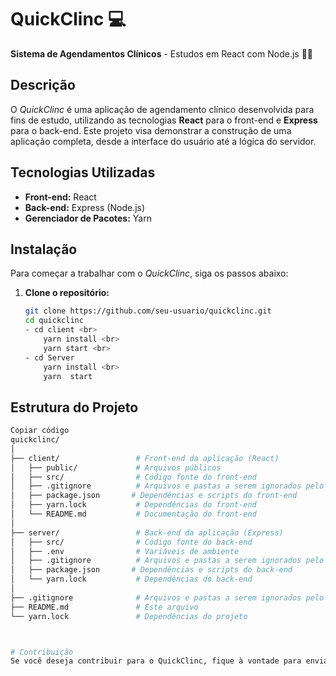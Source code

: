 # QuickClinc 💻

**Sistema de Agendamentos Clínicos** - Estudos em React com Node.js 🐱‍🚀

## Descrição

O *QuickClinc* é uma aplicação de agendamento clínico desenvolvida para fins de estudo, utilizando as tecnologias **React** para o front-end e **Express** para o back-end. Este projeto visa demonstrar a construção de uma aplicação completa, desde a interface do usuário até a lógica do servidor.

## Tecnologias Utilizadas

- **Front-end:** React
- **Back-end:** Express (Node.js)
- **Gerenciador de Pacotes:** Yarn

## Instalação

Para começar a trabalhar com o *QuickClinc*, siga os passos abaixo:

1. **Clone o repositório:**

   ```bash
   git clone https://github.com/seu-usuario/quickclinc.git
   cd quickclinc
   - cd client <br>
       yarn install <br>
       yarn start <br>
   - cd Server
       yarn install <br>
       yarn  start

## Estrutura do Projeto

````bash
Copiar código
quickclinc/
│
├── client/                 # Front-end da aplicação (React)
│   ├── public/             # Arquivos públicos
│   ├── src/                # Código fonte do front-end
│   ├── .gitignore          # Arquivos e pastas a serem ignorados pelo Git
│   ├── package.json       # Dependências e scripts do front-end
│   ├── yarn.lock           # Dependências do front-end
│   └── README.md           # Documentação do front-end
│
├── server/                 # Back-end da aplicação (Express)
│   ├── src/                # Código fonte do back-end
│   ├── .env                # Variáveis de ambiente
│   ├── .gitignore          # Arquivos e pastas a serem ignorados pelo Git
│   ├── package.json       # Dependências e scripts do back-end
│   └── yarn.lock           # Dependências do back-end
│
├── .gitignore              # Arquivos e pastas a serem ignorados pelo Git
├── README.md               # Este arquivo
└── yarn.lock               # Dependências do projeto



# Contribuição
Se você deseja contribuir para o QuickClinc, fique à vontade para enviar pull requests ou abrir issues para discutir melhorias e correções.

